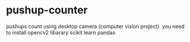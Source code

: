 # pushup-counter
pushups count using desktop camera (computer vision project).
you need to install opencv2 libarary
scikit learn 
pandas

